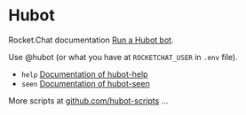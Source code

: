 # Hubot

Rocket.Chat documentation [Run a Hubot bot](https://docs.rocket.chat/guides/bots/create-and-run-a-bot/hubot-bot).

Use @hubot (or what you have at `ROCKETCHAT_USER` in `.env` file).

 - `help` [Documentation of hubot-help](https://github.com/hubotio/hubot-help)
 - `seen` [Documentation of hubot-seen](https://github.com/hubot-scripts/hubot-seen)

More scripts at [github.com/hubot-scripts](https://github.com/hubot-scripts)
...